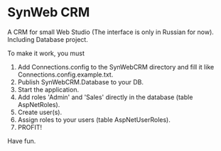 # SynWeb CRM
A CRM for small Web Studio (The interface is only in Russian for now). Including Database project.

To make it work, you must 
1. Add Connections.config to the SynWebCRM directory and fill it like Connections.config.example.txt.
2. Publish SynWebCRM.Database to your DB.
3. Start the application.
4. Add roles 'Admin' and 'Sales' directly in the database (table AspNetRoles).
5. Create user(s).
6. Assign roles to your users (table AspNetUserRoles).
7. PROFIT!

Have fun.

